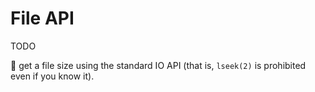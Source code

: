 # File API

TODO

:wrench: get a file size using the standard IO API (that is, `lseek(2)` is
prohibited even if you know it).
